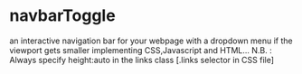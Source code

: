 # navbarToggle

an interactive  navigation bar for your webpage with a dropdown menu if the viewport gets smaller implementing CSS,Javascript and HTML... N.B. : Always specify height:auto in the links class [.links selector in CSS file] 
